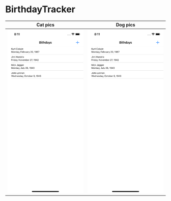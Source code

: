 # BirthdayTracker



| Cat pics                            | Dog pics                            |
| ----------------------------------- | ----------------------------------- |
| ![cat](https://github.com/AleksPt/BirthdayTracker/blob/main/preview1.png) | ![dog](https://github.com/AleksPt/BirthdayTracker/blob/main/preview1.png) |



